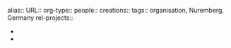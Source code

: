 alias::
URL::
org-type::
people::
creations::
tags:: organisation, Nuremberg, Germany
rel-projects::


-
-
